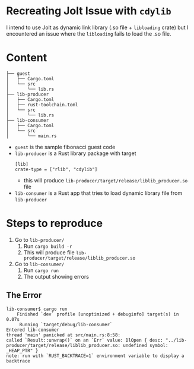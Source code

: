 # Recreating Jolt Issue with `cdylib`

I intend to use Jolt as dynamic link library (.so file + `libloading` crate) but I encountered an issue where the `libloading` fails to load the .so file.

# Content

```
├── guest
│   ├── Cargo.toml
│   └── src
│       └── lib.rs
├── lib-producer
│   ├── Cargo.toml
│   ├── rust-toolchain.toml
│   └── src
│       └── lib.rs
├── lib-consumer
│   ├── Cargo.toml
│   └── src
│       └── main.rs
```

- `guest` is the sample fibonacci guest code
- `lib-producer` is a Rust library package with target
  ```
  [lib]
  crate-type = ["rlib", "cdylib"]
  ```
  - this will produce `lib-producer/target/release/liblib_producer.so` file
- `lib-consumer` is a Rust app that tries to load dynamic library file from `lib-producer`

# Steps to reproduce

1. Go to `lib-producer/`
   1. Run `cargo build -r`
   1. This will produce file `lib-producer/target/release/liblib_producer.so`
1. Go to `lib-consumer/`
   1. Run `cargo run`
   1. The output showing errors

## The Error

```
lib-consumer$ cargo run
    Finished `dev` profile [unoptimized + debuginfo] target(s) in 0.07s
     Running `target/debug/lib-consumer`
Entered lib-consumer
thread 'main' panicked at src/main.rs:8:58:
called `Result::unwrap()` on an `Err` value: DlOpen { desc: "../lib-producer/target/release/liblib_producer.so: undefined symbol: _HEAP_PTR" }
note: run with `RUST_BACKTRACE=1` environment variable to display a backtrace
```
